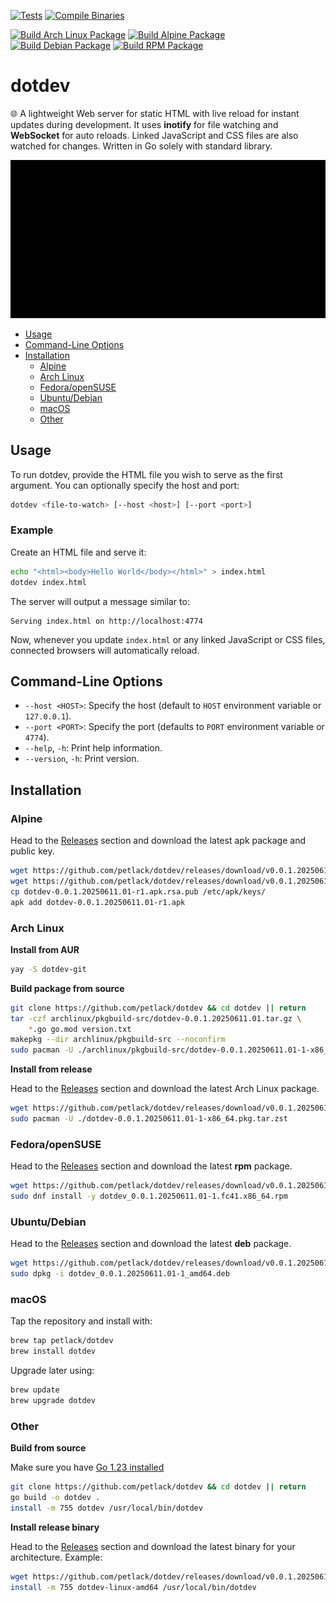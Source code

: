 [![Tests](https://github.com/petlack/dotdev/actions/workflows/tests.yml/badge.svg)](https://github.com/petlack/dotdev/actions/workflows/tests.yml)
[![Compile Binaries](https://github.com/petlack/dotdev/actions/workflows/compile.yml/badge.svg)](https://github.com/petlack/dotdev/actions/workflows/compile.yml)

[![Build Arch Linux Package](https://github.com/petlack/dotdev/actions/workflows/archlinux.yml/badge.svg)](https://github.com/petlack/dotdev/actions/workflows/archlinux.yml)
[![Build Alpine Package](https://github.com/petlack/dotdev/actions/workflows/alpine.yml/badge.svg)](https://github.com/petlack/dotdev/actions/workflows/alpine.yml)
[![Build Debian Package](https://github.com/petlack/dotdev/actions/workflows/debian.yml/badge.svg)](https://github.com/petlack/dotdev/actions/workflows/debian.yml)
[![Build RPM Package](https://github.com/petlack/dotdev/actions/workflows/rpm.yml/badge.svg)](https://github.com/petlack/dotdev/actions/workflows/rpm.yml)

# dotdev

🌐 A lightweight Web server for static HTML with live reload for instant updates during development.
It uses **inotify** for file watching and **WebSocket** for auto reloads. Linked JavaScript and CSS files are also watched for changes.
Written in Go solely with standard library.

![Screen recording](screencast.gif)

<!--toc:start-->
- [Usage](#usage)
- [Command-Line Options](#command-line-options)
- [Installation](#installation)
  - [Alpine](#alpine)
  - [Arch Linux](#arch-linux)
  - [Fedora/openSUSE](#fedoraopensuse)
  - [Ubuntu/Debian](#ubuntudebian)
  - [macOS](#macos)
  - [Other](#other)
<!--toc:end-->

## Usage
To run dotdev, provide the HTML file you wish to serve as the first argument.
You can optionally specify the host and port:
```bash
dotdev <file-to-watch> [--host <host>] [--port <port>]
```

### Example
Create an HTML file and serve it:
```bash
echo "<html><body>Hello World</body></html>" > index.html
dotdev index.html
```
The server will output a message similar to:
```
Serving index.html on http://localhost:4774
```
Now, whenever you update `index.html` or any linked JavaScript or CSS files, connected browsers will automatically reload.

## Command-Line Options
* `--host <HOST>`: Specify the host (default to `HOST` environment variable or `127.0.0.1`).
* `--port <PORT>`: Specify the port (defaults to `PORT` environment variable or `4774`).
* `--help`, `-h`: Print help information.
* `--version`, `-h`: Print version.

## Installation

### Alpine
Head to the [Releases](https://github.com/petlack/dotdev/releases) section and download the latest apk package and public key.
```bash
wget https://github.com/petlack/dotdev/releases/download/v0.0.1.20250611.01/dotdev-0.0.1.20250222.01-r1.apk
wget https://github.com/petlack/dotdev/releases/download/v0.0.1.20250611.01/dotdev-0.0.1.20250222.01-r1.apk.rsa.pub
cp dotdev-0.0.1.20250611.01-r1.apk.rsa.pub /etc/apk/keys/
apk add dotdev-0.0.1.20250611.01-r1.apk
```

### Arch Linux
**Install from AUR**
```bash
yay -S dotdev-git
```

**Build package from source**
```bash
git clone https://github.com/petlack/dotdev && cd dotdev || return
tar -czf archlinux/pkgbuild-src/dotdev-0.0.1.20250611.01.tar.gz \
    *.go go.mod version.txt
makepkg --dir archlinux/pkgbuild-src --noconfirm
sudo pacman -U ./archlinux/pkgbuild-src/dotdev-0.0.1.20250611.01-1-x86_64.pkg.tar.zst
```

**Install from release**

Head to the [Releases](https://github.com/petlack/dotdev/releases) section and download the latest Arch Linux package.
```bash
wget https://github.com/petlack/dotdev/releases/download/v0.0.1.20250611.01/dotdev-0.0.1.20250222.01-1-x86_64.pkg.tar.zst
sudo pacman -U ./dotdev-0.0.1.20250611.01-1-x86_64.pkg.tar.zst
```

### Fedora/openSUSE
Head to the [Releases](https://github.com/petlack/dotdev/releases) section and download the latest **rpm** package.
```bash
wget https://github.com/petlack/dotdev/releases/download/v0.0.1.20250611.01/dotdev_0.0.1.20250222.01.fc41.x86_64.rpm
sudo dnf install -y dotdev_0.0.1.20250611.01-1.fc41.x86_64.rpm
```

### Ubuntu/Debian
Head to the [Releases](https://github.com/petlack/dotdev/releases) section and download the latest **deb** package.
```bash
wget https://github.com/petlack/dotdev/releases/download/v0.0.1.20250611.01/dotdev_0.0.1.20250222.01-1_amd64.deb
sudo dpkg -i dotdev_0.0.1.20250611.01-1_amd64.deb
```

### macOS
Tap the repository and install with:
```bash
brew tap petlack/dotdev
brew install dotdev
```
Upgrade later using:
```bash
brew update
brew upgrade dotdev
```

### Other
**Build from source**

Make sure you have [Go 1.23 installed](https://go.dev/doc/install)
```bash
git clone https://github.com/petlack/dotdev && cd dotdev || return
go build -o dotdev .
install -m 755 dotdev /usr/local/bin/dotdev
```

**Install release binary**

Head to the [Releases](https://github.com/petlack/dotdev/releases) section and download the latest binary for your architecture.
Example:
```bash
wget https://github.com/petlack/dotdev/releases/download/v0.0.1.20250611.01/dotdev-linux-amd64
install -m 755 dotdev-linux-amd64 /usr/local/bin/dotdev
```

